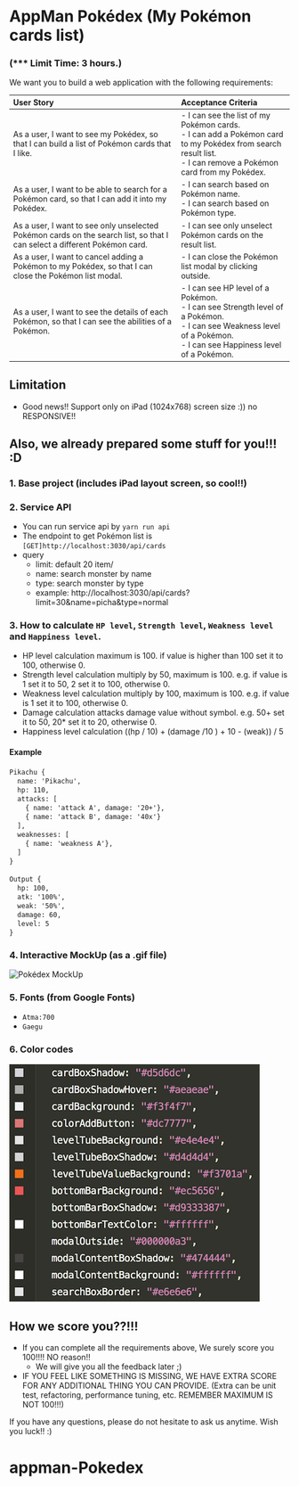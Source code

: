 # AppMan Pokédex (My Pokémon cards list)
### (*** Limit Time: 3 hours.)

We want you to build a web application with the following requirements:

| User Story | Acceptance Criteria |
|:---|:---|
|As a user, I want to see my Pokédex, so that I can build a list of Pokémon cards that I like.|- I can see the list of my Pokémon cards.<br>- I can add a Pokémon card to my Pokédex from search result list.<br>- I can remove a Pokémon card from my Pokédex.|
|As a user, I want to be able to search for a Pokémon card, so that I can add it into my Pokédex.|- I can search based on Pokémon name.<br>- I can search based on Pokémon type.|
|As a user, I want to see only unselected Pokémon cards on the search list, so that I can select a different Pokémon card.|- I can see only unselect Pokémon cards on the result list.|
|As a user, I want to cancel adding a Pokémon to my Pokédex, so that I can close the Pokémon list modal.|- I can close the Pokémon list modal by clicking outside.|
|As a user, I want to see the details of each Pokémon, so that I can see the abilities of a Pokémon.|- I can see HP level of a Pokémon.<br>- I can see Strength level of a Pokémon.<br>- I can see Weakness level of a Pokémon.<br>- I can see Happiness level of a Pokémon.|

## Limitation
- Good news!! Support only on iPad (1024x768) screen size :)) no RESPONSIVE!!

## Also, we already prepared some stuff for you!!! :D

### 1. Base project (includes iPad layout screen, so cool!!)

### 2. Service API
  - You can run service api by `yarn run api`
  - The endpoint to get Pokémon list is `[GET]http://localhost:3030/api/cards`
  - query
    - limit: default 20 item/
    - name: search monster by name
    - type: search monster by type
    - example: http://localhost:3030/api/cards?limit=30&name=picha&type=normal

### 3. How to calculate `HP level`, `Strength level`, `Weakness level` and `Happiness level`.

  - HP level calculation
      maximum is 100. if value is higher than 100 set it to 100, otherwise 0.
  - Strength level calculation
      multiply by 50, maximum is 100. e.g. if value is 1 set it to 50, 2 set it to 100, otherwise 0.
  - Weakness level calculation
      multiply by 100, maximum is 100. e.g. if value is 1 set it to 100, otherwise 0.
  - Damage calculation
      attacks damage value without symbol. e.g. 50+ set it to 50, 20* set it to 20, otherwise 0.
  - Happiness level calculation
       ((hp / 10) + (damage /10 ) + 10 - (weak)) / 5
      
  #### Example
    Pikachu {
      name: 'Pikachu',
      hp: 110,
      attacks: [
        { name: 'attack A', damage: '20+'},
        { name: 'attack B', damage: '40x'}
      ],
      weaknesses: [
        { name: 'weakness A'},
      ]
    }
  
    Output {
      hp: 100,
      atk: '100%',
      weak: '50%',
      damage: 60,
      level: 5
    }
### 4. Interactive MockUp (as a .gif file)

![Pokédex MockUp](screenshot/exam-crop.gif)

### 5. Fonts (from Google Fonts)
  - `Atma:700`
  - `Gaegu`

### 6. Color codes

![Pokédex MockUp](screenshot/color-codes.png)

## How we score you??!!!
  - If you can complete all the requirements above, We surely score you 100!!!! NO reason!!
    - We will give you all the feedback later ;)
  - IF YOU FEEL LIKE SOMETHING IS MISSING, WE HAVE EXTRA SCORE FOR ANY ADDITIONAL THING YOU CAN PROVIDE. (Extra can be unit test, refactoring, performance tuning, etc. REMEMBER MAXIMUM IS NOT 100!!!)

If you have any questions, please do not hesitate to ask us anytime.
Wish you luck!! :)
# appman-Pokedex
